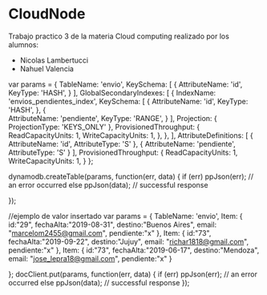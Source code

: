 # CloudNode
Trabajo practico 3 de la materia Cloud computing realizado por los alumnos:
 - Nicolas Lambertucci
 - Nahuel Valencia


var params = {
    TableName: 'envio',
    KeySchema: [
        {
            AttributeName: 'id',
            KeyType: 'HASH',
        }
    ],
    GlobalSecondaryIndexes: [ 
        { 
            IndexName: 'envios_pendientes_index', 
            KeySchema: [
                { 
                    AttributeName: 'id',
                    KeyType: 'HASH',
                },
                {  
                    AttributeName: 'pendiente', 
                    KeyType: 'RANGE', 
                }
            ],
            Projection: { 
                ProjectionType: 'KEYS_ONLY'
            },
            ProvisionedThroughput: {
                ReadCapacityUnits: 1,
                WriteCapacityUnits: 1,
            },
        },
    ],
    AttributeDefinitions: [ 
        {
            AttributeName: 'id',
            AttributeType: 'S'
        },
        {
          AttributeName: 'pendiente',
          AttributeType: 'S'
        }
    ],
     ProvisionedThroughput: { 
        ReadCapacityUnits: 1, 
        WriteCapacityUnits: 1, 
     }
};

dynamodb.createTable(params, function(err, data) {
    if (err) ppJson(err); // an error occurred
    else ppJson(data); // successful response

});


//ejemplo de valor insertado
var params = {
    TableName: 'envio',
    Item: {
        id:"29",
        fechaAlta:"2019-08-31",
        destino:"Buenos Aires",
        email: "marcelom2455@gmail.com",
        pendiente:"x"
    },
    Item: {
        id:"73",
        fechaAlta:"2019-09-22",
        destino:"Jujuy",
        email: "richar1818@gmail.com",
        pendiente:"x"
    },
    Item: {
        id:"73",
        fechaAlta:"2019-06-17",
        destino:"Mendoza",
        email: "jose_lepra18@gmail.com",
        pendiente:"x"
    }


};
docClient.put(params, function(err, data) {
    if (err) ppJson(err); // an error occurred
    else ppJson(data); // successful response
});
